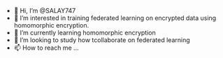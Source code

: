 - 👋 Hi, I’m @SALAY747
- 👀 I’m interested in training federated learning on encrypted data using homomorphic encryption.
- 🌱 I’m currently learning homomorphic encryption
- 💞️ I’m looking to study how tcollaborate on federated learning 
- 📫 How to reach me ...

<!---
SALAY747/SALAY747 is a ✨ special ✨ repository because its `README.md` (this file) appears on your GitHub profile.
You can click the Preview link to take a look at your changes.
--->

